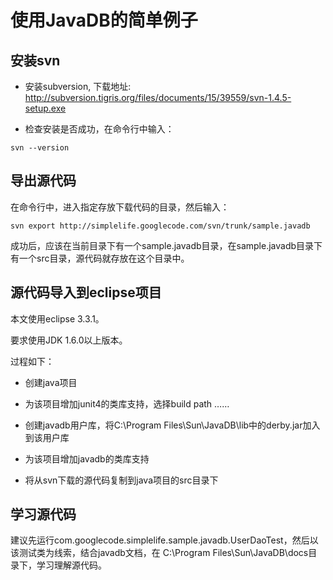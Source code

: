 # 使用JavaDB的简单例子 #

## 安装svn ##

  * 安装subversion, 下载地址: http://subversion.tigris.org/files/documents/15/39559/svn-1.4.5-setup.exe

  * 检查安装是否成功，在命令行中输入：
```
svn --version
```

## 导出源代码 ##

在命令行中，进入指定存放下载代码的目录，然后输入：

```
svn export http://simplelife.googlecode.com/svn/trunk/sample.javadb
```

成功后，应该在当前目录下有一个sample.javadb目录，在sample.javadb目录下有一个src目录，源代码就存放在这个目录中。

## 源代码导入到eclipse项目 ##

本文使用eclipse 3.3.1。

要求使用JDK 1.6.0以上版本。

过程如下：

  * 创建java项目

  * 为该项目增加junit4的类库支持，选择build path ……

  * 创建javadb用户库，将C:\Program Files\Sun\JavaDB\lib中的derby.jar加入到该用户库

  * 为该项目增加javadb的类库支持

  * 将从svn下载的源代码复制到java项目的src目录下

## 学习源代码 ##

建议先运行com.googlecode.simplelife.sample.javadb.UserDaoTest，然后以该测试类为线索，结合javadb文档，在
C:\Program Files\Sun\JavaDB\docs目录下，学习理解源代码。